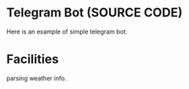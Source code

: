 # Telegram Bot (SOURCE CODE)
Here is an example of simple telegram bot.

# Facilities
parsing weather info.
